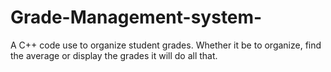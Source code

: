 # Grade-Management-system-
A C++ code use to organize student grades. Whether it be to organize, find the average or display the grades it will do all that.
